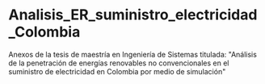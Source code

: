 # Analisis_ER_suministro_electricidad_Colombia
Anexos de la tesis de maestría en Ingeniería de Sistemas titulada: "Análisis de la penetración de energías renovables no convencionales en el suministro de electricidad en Colombia por medio de simulación"
